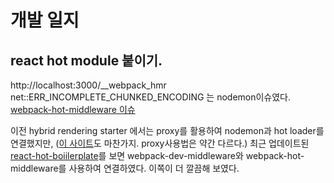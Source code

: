# 개발 일지

## react hot module 붙이기.
 http://localhost:3000/__webpack_hmr net::ERR_INCOMPLETE_CHUNKED_ENCODING 는 nodemon이슈였다. [webpack-hot-middleware 이슈](https://github.com/glenjamin/webpack-hot-middleware/issues/21)

 이전 hybrid rendering starter 에서는 proxy를 활용하여 nodemon과 hot loader를 연결했지만, ([이 사이트](https://velopert.com/1492)도 마찬가지. proxy사용법은 약간 다르다.) 최근 업데이트된 [react-hot-boiilerplate](https://github.com/gaearon/react-hot-boilerplate)를 보면 webpack-dev-middleware와 webpack-hot-middleware를 사용하여 연결하였다. 이쪽이 더 깔끔해 보였다.

 

